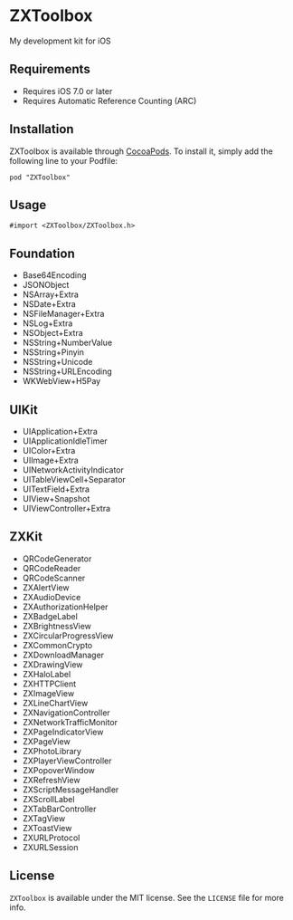 # ZXToolbox
My development kit for iOS

## Requirements

* Requires iOS 7.0 or later
* Requires Automatic Reference Counting (ARC)

## Installation

ZXToolbox is available through [CocoaPods](https://cocoapods.org/pods/ZXToolbox). To install it, simply add the following line to your Podfile:

```
pod "ZXToolbox"
```

## Usage

```
#import <ZXToolbox/ZXToolbox.h>
```

## Foundation

* Base64Encoding
* JSONObject
* NSArray+Extra
* NSDate+Extra
* NSFileManager+Extra
* NSLog+Extra
* NSObject+Extra
* NSString+NumberValue
* NSString+Pinyin
* NSString+Unicode
* NSString+URLEncoding
* WKWebView+H5Pay

## UIKit

* UIApplication+Extra
* UIApplicationIdleTimer
* UIColor+Extra
* UIImage+Extra
* UINetworkActivityIndicator
* UITableViewCell+Separator
* UITextField+Extra
* UIView+Snapshot
* UIViewController+Extra

## ZXKit

* QRCodeGenerator
* QRCodeReader
* QRCodeScanner
* ZXAlertView
* ZXAudioDevice
* ZXAuthorizationHelper
* ZXBadgeLabel
* ZXBrightnessView
* ZXCircularProgressView
* ZXCommonCrypto
* ZXDownloadManager
* ZXDrawingView
* ZXHaloLabel
* ZXHTTPClient
* ZXImageView
* ZXLineChartView
* ZXNavigationController
* ZXNetworkTrafficMonitor
* ZXPageIndicatorView
* ZXPageView
* ZXPhotoLibrary
* ZXPlayerViewController
* ZXPopoverWindow
* ZXRefreshView
* ZXScriptMessageHandler
* ZXScrollLabel
* ZXTabBarController
* ZXTagView
* ZXToastView
* ZXURLProtocol
* ZXURLSession

## License

`ZXToolbox` is available under the MIT license. See the `LICENSE` file for more info.
